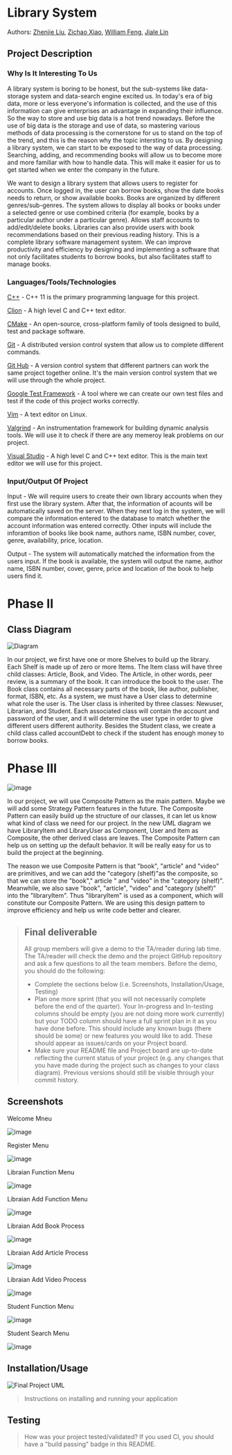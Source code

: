 # Library System

Authors: [Zhenjie Liu](https://github.com/2314577483), [Zichao Xiao](https://github.com/Zichao031), [William Feng](https://github.com/WwwwwFeng), [Jiale Lin](https://github.com/jlin297)

## Project Description
### Why Is It Interesting To Us
A library system is boring to be honest, but the sub-systems like data-storage system and data-search engine excited us. In today's era of big data, more or less everyone's information is collected, and the use of this information can give enterprises an advantage in expanding their influence. So the way to store and use big data is a hot trend nowadays. Before the use of big data is the storage and use of data, so mastering various methods of data processing is the cornerstone for us to stand on the top of the trend, and this is the reason why the topic intersting to us. By designing a library system, we can start to be exposed to the way of data processing. Searching, adding, and recommending books will allow us to become more and more familiar with how to handle data. This will make it easier for us to get started when we enter the company in the future.

We want to design a library system that allows users to register for accounts.
Once logged in, the user can borrow books, show the date books needs to return, or show available books. Books are organized by different genres/sub-genres. 
The system allows to display all books or books under a selected genre or use combined criteria (for example, books by a particular author under a particular genre).
Allows staff accounts to add/edit/delete books.
Libraries can also provide users with book recommendations based on their previous reading history. 
This is a complete library software management system. 
We can improve productivity and efficiency by designing and implementing a software that not only facilitates students to borrow books, but also facilitates staff to manage books.
### Languages/Tools/Technologies 
 
   [C++](https://www.cplusplus.com/) - C++ 11 is the primary programming language for this project.

   [Clion](https://www.jetbrains.com/clion/) - A high level C and C++ text editor.
   
   [CMake](https://cmake.org/) - An open-source, cross-platform family of tools designed to build, test and package software. 

   [Git](https://git-scm.com/) - A distributed version control system that allow us to complete different commands.

   [Git Hub](https://github.com) - A version control system that different partners can work the same project together online. It's the main version control system that we will use through the whole project.
  
   [Google Test Framework](https://github.com/google/googletest) - A tool where we can create our own test files and test if the code of this project works correctly.

   [Vim](https://www.vim.org/) - A text editor on Linux.
   
   [Valgrind](https://valgrind.org/) - An instrumentation framework for building dynamic analysis tools. We will use it to check if there are any memeroy leak problems on our project.

   [Visual Studio](https://visualstudio.microsoft.com/vs/features/cplusplus/) - A high level C and C++ text editor. This is the main text editor we will use for this project.

### Input/Output Of Project
   Input - We will require users to create their own library accounts when they first use the library system. After that, the information of acounts will be automatically saved on the server. When they next log in the system, we will compare the information entered to the database to match whether the account information was entered correctly. Other inputs will include the inforamtion of books like book name, authors name, ISBN number, cover, genre, availability, price, location. 
   
   Output - The system will automatically matched the information from the users input. If the book is available, the system will output the name, author name, ISBN number, cover, genre, price and location of the book to help users find it.

# Phase II
## Class Diagram
![Diagram](https://user-images.githubusercontent.com/97133827/153089385-0720754e-fd14-4b2d-8c54-c30c64a11230.png)

  In our project, we first have one or more Shelves to build up the library. Each Shelf is made up of zero or more Items. The Item class will have three child classes: Article, Book, and Video. The Article, in other words, peer review, is a summary of the book. It can introduce the book to the user. The Book class contains all necessary parts of the book, like author, publisher, format, ISBN, etc. As a system, we must have a User class to determine what role the user is. The User class is inherited by three classes: Newuser, Librarian, and Student. Each associated class will contain the account and password of the user, and it will determine the user type in order to give different users different authority. Besides the Student class, we create a child class called accountDebt to check if the student has enough money to borrow books.
  
# Phase III
![image](https://user-images.githubusercontent.com/49822431/157553687-a2c8666d-6b6b-4ad9-9b5c-eed5071a2fd2.png)

  In our project, we will use Composite Pattern as the main pattern. Maybe we will add some Strategy Pattern features in the future. The Composite Pattern can easily build up the structure of our classes, it can let us know what kind of class we need for our project. In the new UML diagram we have LibraryItem and LibraryUser as Component, User and Item as Composite, the other derived class are leaves. The Composite Pattern can help us on setting up the default behavior. It will be really easy for us to build the project at the beginning.

  The reason we use Composite Pattern is that "book", "article" and "video" are primitives, and we can add the "category (shelf)"as the composite, so that we can store the "book"," article " and "video" in the "category (shelf)". Meanwhile, we also save "book", "article", "video" and "category (shelf)" into the "libraryItem". Thus "libraryItem" is used as a component, which will constitute our Composite Pattern. We are using this design pattern to improve efficiency and help us write code better and clearer.


 > ## Final deliverable
 > All group members will give a demo to the TA/reader during lab time. The TA/reader will check the demo and the project GitHub repository and ask a few questions to all the team members. 
 > Before the demo, you should do the following:
 > * Complete the sections below (i.e. Screenshots, Installation/Usage, Testing)
 > * Plan one more sprint (that you will not necessarily complete before the end of the quarter). Your In-progress and In-testing columns should be empty (you are not doing more work currently) but your TODO column should have a full sprint plan in it as you have done before. This should include any known bugs (there should be some) or new features you would like to add. These should appear as issues/cards on your Project board.
 > * Make sure your README file and Project board are up-to-date reflecting the current status of your project (e.g. any changes that you have made during the project such as changes to your class diagram). Previous versions should still be visible through your commit history. 
 
 ## Screenshots
 Welcome Mneu
 
 ![image](https://user-images.githubusercontent.com/49822431/157552734-020af8c2-9b20-4c29-b2f7-22fcb574bb4f.png)

 Register Menu
 
 ![image](https://user-images.githubusercontent.com/49822431/157552943-2ff3866b-fcb3-437a-a070-bd5d2ce41efc.png)

 Libraian Function Menu
 
 ![image](https://user-images.githubusercontent.com/49822431/157553010-ed08df8f-f459-45ec-ad95-c5c43fb7b338.png)
 
 Libraian Add Function Menu
 
 ![image](https://user-images.githubusercontent.com/49822431/157553484-f794bd69-0ace-40af-aba8-fdced4ffed44.png)
 
 Libraian Add Book Process
 
 ![image](https://user-images.githubusercontent.com/49822431/157553060-2e38286b-f97e-43be-9930-d8cab24bf650.png)

 Libraian Add Article Process
 
 ![image](https://user-images.githubusercontent.com/49822431/157553437-4724531c-ef64-44e3-a46d-f4ea208a4c07.png)
 
 Libraian Add Video Process
 
 ![image](https://user-images.githubusercontent.com/49822431/157553531-380b299a-9061-4a89-9b9b-cbb14486c135.png)

 Student Function Menu
 
 ![image](https://user-images.githubusercontent.com/49822431/157552784-b6bdda68-6481-4992-b88a-89614663710a.png)
 
 Student Search Menu
 
 ![image](https://user-images.githubusercontent.com/49822431/157552879-e63fa09c-d78d-47f9-989a-0888c548165b.png)

 
 ## Installation/Usage
 ![Final Project UML](https://user-images.githubusercontent.com/97133827/157556499-0d831a8c-ca3d-43ba-88b4-6b2393fc0107.png)
 > Instructions on installing and running your application
 ## Testing
 > How was your project tested/validated? If you used CI, you should have a "build passing" badge in this README.
 
